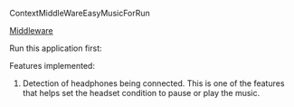 ContextMiddleWareEasyMusicForRun

[Middleware](https://github.com/samrudhisharma/ContextMiddlewareEasyMusicForRun/blob/Documentation/Middleware.md)

Run this application first:

Features implemented:
1) Detection of headphones being connected. This is one of the features that helps set the headset condition to pause or play the music.
